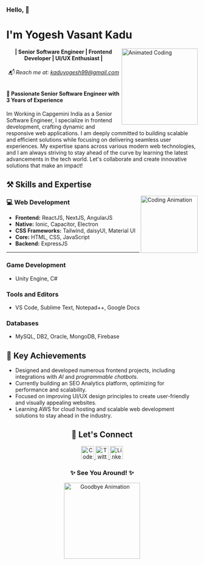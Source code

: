 <h3 align="left">Hello, 👋</h3>

<h1 align="left">I'm Yogesh Vasant Kadu</h1>

<img align="right" height="200" src="https://media1.tenor.com/m/s9-dLmjOyv8AAAAC/anime-asta.gif" alt="Animated Coding" />

<p align="center"><strong>| Senior Software Engineer | Frontend Developer | UI/UX Enthusiast |</strong></p>

<h6 align="center">📬 Reach me at: <a href="mailto:kaduyogesh99@gmail.com">kaduyogesh99@gmail.com</a></h6>



<h4 align="left">🌟 Passionate Senior Software Engineer with 3 Years of Experience</h4>

<p align="left">
Im Working in Capgemini India as a Senior Software Engineer, I specialize in frontend development, crafting dynamic and responsive web applications. I am deeply committed to building scalable and efficient solutions while focusing on delivering seamless user experiences. My expertise spans across various modern web technologies, and I am always striving to stay ahead of the curve by learning the latest advancements in the tech world. Let's collaborate and create innovative solutions that make an impact!
</p>



<h2 align="left">⚒️ Skills and Expertise</h2>

<img align="right" height="150" src="https://media1.tenor.com/m/QioE-moSVdAAAAAC/spiderman.gif" alt="Coding Animation" />

<h3 align="left">💻 Web Development</h3>
<ul>
  <li><strong>Frontend:</strong> ReactJS, NextJS, AngularJS</li>
  <li><strong>Native:</strong> Ionic, Capacitor, Electron</li>
  <li><strong>CSS Frameworks:</strong> Tailwind, daisyUI, Material UI</li>
  <li><strong>Core:</strong> HTML, CSS, JavaScript</li>
  <li><strong>Backend:</strong> ExpressJS</li>
</ul>

---

<h3 align="left">Game Development</h3>
<ul>
  <li>Unity Engine, C#</li>
</ul>

<h3 align="left">Tools and Editors</h3>
<ul>
  <li>VS Code, Sublime Text, Notepad++, Google Docs</li>
</ul>

<h3 align="left">Databases</h3>
<ul>
  <li>MySQL, DB2, Oracle, MongoDB, Firebase</li>
</ul>

<h2 align="left">📌 Key Achievements</h2>

<ul>
  <li>Designed and developed numerous frontend projects, including integrations with <em>AI</em> and <em>programmable chatbots</em>.</li>
  <li>Currently building an SEO Analytics platform, optimizing for performance and scalability.</li>
  <li>Focused on improving UI/UX design principles to create user-friendly and visually appealing websites.</li>
  <li>Learning AWS for cloud hosting and scalable web development solutions to stay ahead in the industry.</li>
</ul>


<h2 align="center">🌟 Let's Connect</h2>

<div align="center">
  <a href="https://codepen.io/yogeshkadu/" target="_blank">
    <img src="https://raw.githubusercontent.com/maurodesouza/profile-readme-generator/master/src/assets/icons/social/codepen/default.svg" width="34" height="34" alt="CodePen" />
  </a>
  <a href="https://twitter.com/YogeshKadu5" target="_blank">
    <img src="https://raw.githubusercontent.com/maurodesouza/profile-readme-generator/master/src/assets/icons/social/twitter/default.svg" width="34" height="34" alt="Twitter" />
  </a>
  <a href="https://www.linkedin.com/in/yogesh-kadu/" target="_blank">
    <img src="https://raw.githubusercontent.com/maurodesouza/profile-readme-generator/master/src/assets/icons/social/linkedin/default.svg" width="34" height="34" alt="LinkedIn" />
  </a>
</div>


<h3 align="center">✨ See You Around! ✨</h3>

<div align="center">
  <img height="200" src="https://media1.tenor.com/m/fsJSQx1YBOgAAAAC/hello-benizakura.gif" alt="Goodbye Animation" />
</div>
